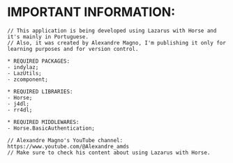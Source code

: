 # IMPORTANT INFORMATION:

	// This application is being developed using Lazarus with Horse and it's mainly in Portuguese.
	// Also, it was created by Alexandre Magno, I'm publishing it only for learning purposes and for version control.
	
	* REQUIRED PACKAGES:
	- indylaz;
	- LazUtils;
	- zcomponent;
	
	* REQUIRED LIBRARIES:
	- Horse;
	- j4dl;
	- rr4dl;
	
	* REQUIRED MIDDLEWARES:
	- Horse.BasicAuthentication;
	
	// Alexandre Magno's YouTube channel: https://www.youtube.com/@Alexandre_amds
	// Make sure to check his content about using Lazarus with Horse.